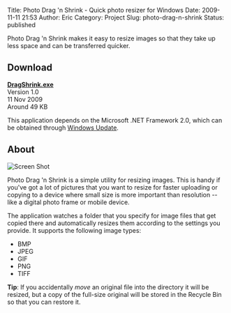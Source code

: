 Title: Photo Drag 'n Shrink - Quick photo resizer for Windows
Date: 2009-11-11 21:53
Author: Eric
Category: Project
Slug: photo-drag-n-shrink
Status: published

Photo Drag 'n Shrink makes it easy to resize images so that they take up
less space and can be transferred quicker.

Download
--------

**[DragShrink.exe]({static}/downloads/DragShrink.exe)**  
Version 1.0  
11 Nov 2009  
Around 49 KB

This application depends on the Microsoft .NET Framework 2.0, which can
be obtained through [Windows
Update](http://windowsupdate.microsoft.com "Windows Update").


About
-----

![Screen
Shot]({static}/images/drag-shrink-screen-shot.png "Screen Shot")

Photo Drag 'n Shrink is a simple utility for resizing images. This is
handy if you've got a lot of pictures that you want to resize for faster
uploading or copying to a device where small size is more important than
resolution -- like a digital photo frame or mobile device.

The application watches a folder that you specify for image files that
get copied there and automatically resizes them according to the
settings you provide. It supports the following image types:

-   BMP
-   JPEG
-   GIF
-   PNG
-   TIFF

**Tip**: If you accidentally *move* an original file into the directory
it will be resized, but a copy of the full-size original will be stored
in the Recycle Bin so that you can restore it.
